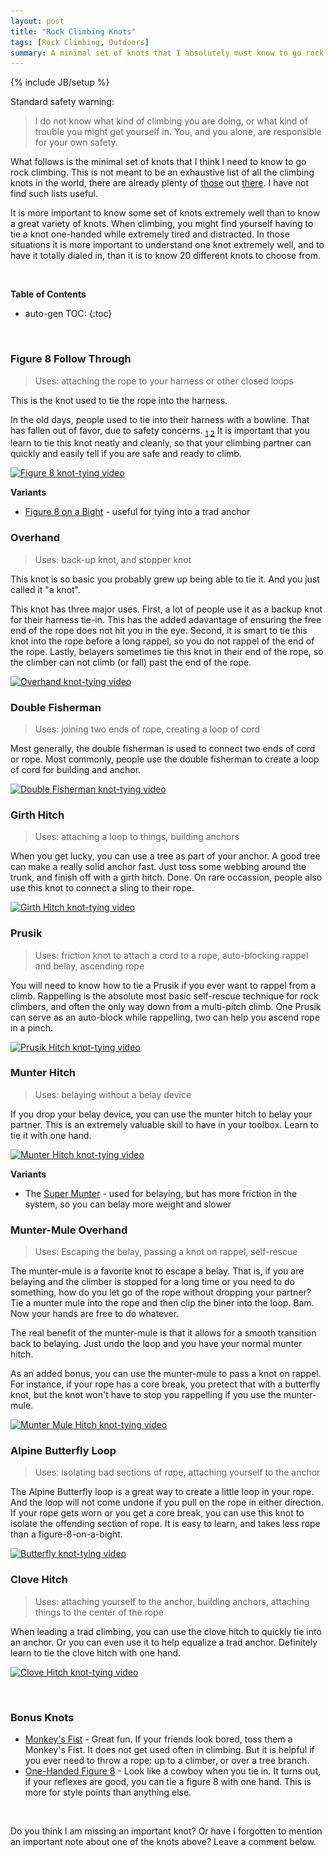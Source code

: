 ```yaml
---
layout: post
title: "Rock Climbing Knots"
tags: [Rock Climbing, Outdoors]
summary: A minimal set of knots that I absolutely must know to go rock climbing.
---
```

{% include JB/setup %}

Standard safety warning:

> I do not know what kind of climbing you are doing, or what kind of trouble you might get yourself in. You, and you alone, are responsible for your own safety.

What follows is the minimal set of knots that I think I need to know to go rock climbing. This is not meant to be an exhaustive list of all the climbing knots in the world, there are already plenty of [those](https://en.wikipedia.org/wiki/List_of_climbing_knots) out [there](http://www.animatedknots.com/indexclimbing.php#ScrollPoint). I have not find such lists useful.

It is more important to know some set of knots extremely well than to know a great variety of knots. When climbing, you might find yourself having to tie a knot one-handed while extremely tired and distracted. In those situations it is more important to understand one knot extremely well, and to have it totally dialed in, than it is to know 20 different knots to choose from.

 &nbsp;

**Table of Contents**

* auto-gen TOC:
{:toc}

 &nbsp;

### Figure 8 Follow Through

> Uses: attaching the rope to your harness or other closed loops

This is the knot used to tie the rope into the harness.

In the old days, people used to tie into their harness with a bowline. That has fallen out of favor, due to safety concerns. <sub>[1](http://www.rockandice.com/lates-news/rethinking-the-double-loop-bowline) [2](https://en.wikipedia.org/wiki/Bowline_on_a_bight#Dangers)</sub> It is important that you learn to tie this knot neatly and cleanly, so that your climbing partner can quickly and easily tell if you are safe and ready to climb.

<a href="https://youtu.be/aLopeVBb7yU?t=7" target="_blank">
<img src="/assets/images/knots/figure_8_639px.png"
srcset="/assets/images/knots/figure_8_962px.png 962w,
/assets/images/knots/figure_8_639px.png 639w,
/assets/images/knots/figure_8_420px.png 420w" 
sizes="(max-width: 38em) 100vw, 50vw"
alt="Figure 8 knot-tying video">
</a>

**Variants**

* [Figure 8 on a Bight](https://youtu.be/D8jRok7Kofw?t=13) - useful for tying into a trad anchor

### Overhand

> Uses: back-up knot, and stopper knot

This knot is so basic you probably grew up being able to tie it. And you just called it "a knot".

This knot has three major uses. First, a lot of people use it as a backup knot for their harness tie-in. This has the added adavantage of ensuring the free end of the rope does not hit you in the eye. Second, it is smart to tie this knot into the rope before a long rappel, so you do not rappel of the end of the rope. Lastly, belayers sometimes tie this knot in their end of the rope, so the climber can not climb (or fall) past the end of the rope.

<a href="https://youtu.be/I0ShGbIR0ZI?t=7" target="_blank">
<img src="/assets/images/knots/overhand_638px.png"
srcset="/assets/images/knots/overhand_960px.png 960w,
/assets/images/knots/overhand_638px.png 638w,
/assets/images/knots/overhand_420px.png 420w" 
sizes="(max-width: 38em) 100vw, 50vw"
alt="Overhand knot-tying video">
</a>

### Double Fisherman

> Uses: joining two ends of rope, creating a loop of cord

Most generally, the double fisherman is used to connect two ends of cord or rope. Most commonly, people use the double fisherman to create a loop of cord for building and anchor.

<a href="https://youtu.be/O6oJwedcb18?t=7" target="_blank">
<img src="/assets/images/knots/double_fisherman_640px.png"
srcset="/assets/images/knots/double_fisherman_850px.png 850w,
/assets/images/knots/double_fisherman_640px.png 640w,
/assets/images/knots/double_fisherman_420px.png 420w" 
sizes="(max-width: 38em) 100vw, 50vw"
alt="Double Fisherman knot-tying video">
</a>

### Girth Hitch

> Uses: attaching a loop to things, building anchors

When you get lucky, you can use a tree as part of your anchor. A good tree can make a really solid anchor fast. Just toss some webbing around the trunk, and finish off with a girth hitch. Done. On rare occassion, people also use this knot to connect a sling to their rope.

<a href="https://youtu.be/blP6BL05Q34?t=7" target="_blank">
<img src="/assets/images/knots/girth_hitch_638px.png"
srcset="/assets/images/knots/girth_hitch_1279px.png 1279w,
/assets/images/knots/girth_hitch_968px.png 960w,
/assets/images/knots/girth_hitch_638px.png 638w,
/assets/images/knots/girth_hitch_420px.png 420w" 
sizes="(max-width: 38em) 100vw, 50vw"
alt="Girth Hitch knot-tying video">
</a>

### Prusik

> Uses: friction knot to attach a cord to a rope, auto-blocking rappel and belay, ascending rope

You will need to know how to tie a Prusik if you ever want to rappel from a climb. Rappelling is the absolute most basic self-rescue technique for rock climbers, and often the only way down from a multi-pitch climb. One Prusik can serve as an auto-block while rappelling, two can help you ascend rope in a pinch.

<a href="https://youtu.be/CP7iAF_YU7A?t=7" target="_blank">
<img src="/assets/images/knots/prusik_639px.png"
srcset="/assets/images/knots/prusik_1281px.png 1281w,
/assets/images/knots/prusik_959px.png 959w,
/assets/images/knots/prusik_639px.png 639w" 
sizes="(max-width: 38em) 100vw, 50vw"
alt="Prusik Hitch knot-tying video">
</a>

### Munter Hitch

> Uses: belaying without a belay device

If you drop your belay device, you can use the munter hitch to belay your partner. This is an extremely valuable skill to have in your toolbox. Learn to tie it with one hand.

<a href="https://youtu.be/pO9ksZ3fGDY?t=49" target="_blank">
<img src="/assets/images/knots/munter_638px.png"
srcset="/assets/images/knots/munter_1279px.png 1279w,
/assets/images/knots/munter_960px.png 960w,
/assets/images/knots/munter_638px.png 638w" 
sizes="(max-width: 38em) 100vw, 50vw"
alt="Munter Hitch knot-tying video">
</a>

**Variants**

* The [Super Munter](https://youtu.be/OLaEmPs7tac?t=7) - used for belaying, but has more friction in the system, so you can belay more weight and slower

### Munter-Mule Overhand

> Uses: Escaping the belay, passing a knot on rappel, self-rescue

The munter-mule is a favorite knot to escape a belay. That is, if you are belaying and the climber is stopped for a long time or you need to do something, how do you let go of the rope without dropping your partner? Tie a munter mule into the rope and then clip the biner into the loop. Bam. Now your hands are free to do whatever.

The real benefit of the munter-mule is that it allows for a smooth transition back to belaying. Just undo the loop and you have your normal munter hitch.

As an added bonus, you can use the munter-mule to pass a knot on rappel. For instance, if your rope has a core break, you pretect that with a butterfly knot, but the knot won't have to stop you rappelling if you use the munter-mule.

<a href="https://youtu.be/IslYcjJ-htI?t=7" target="_blank">
<img src="/assets/images/knots/munter_mule_638px.png"
srcset="/assets/images/knots/munter_mule_1280px.png 1280w,
/assets/images/knots/munter_mule_959px.png 959w,
/assets/images/knots/munter_mule_638px.png 638w" 
sizes="(max-width: 38em) 100vw, 50vw"
alt="Munter Mule Hitch knot-tying video">
</a>

### Alpine Butterfly Loop

> Uses: isolating bad sections of rope, attaching yourself to the anchor

The Alpine Butterfly loop is a great way to create a little loop in your rope. And the loop will not come undone if you pull on the rope in either direction. If your rope gets worn or you get a core break, you can use this knot to isolate the offending section of rope. It is easy to learn, and takes less rope than a figure-8-on-a-bight.

<a href="https://youtu.be/gX1dWKg6Ttc?t=7" target="_blank">
<img src="/assets/images/knots/butterfly_639px.png"
srcset="/assets/images/knots/butterfly_1280px.png 1280w,
/assets/images/knots/butterfly_853px.png 853w,
/assets/images/knots/butterfly_639px.png 639w,
/assets/images/knots/butterfly_420px.png 420w" 
sizes="(max-width: 38em) 100vw, 50vw"
alt="Butterfly knot-tying video">
</a>

### Clove Hitch

> Uses: attaching yourself to the anchor, building anchors, attaching things to the center of the rope

When leading a trad climbing, you can use the clove hitch to quickly tie into an anchor. Or you can even use it to help equalize a trad anchor. Definitely learn to tie the clove hitch with one hand.

<a href="https://youtu.be/pO9ksZ3fGDY?t=8" target="_blank">
<img src="/assets/images/knots/clove_hitch_640px.png"
srcset="/assets/images/knots/clove_hitch_1280px.png 1280w,
/assets/images/knots/clove_hitch_850px.png 850w,
/assets/images/knots/clove_hitch_640px.png 640w,
/assets/images/knots/clove_hitch_420px.png 420w" 
sizes="(max-width: 38em) 100vw, 50vw"
alt="Clove Hitch knot-tying video">
</a>

 &nbsp;

### Bonus Knots

* [Monkey's Fist](https://youtu.be/gp9w-T2d_NY?t=7) - Great fun. If your friends look bored, toss them a Monkey's Fist. It does not get used often in climbing. But it is helpful if you ever need to throw a rope: up to a climber, or over a tree branch.
* [One-Handed Figure 8](https://youtu.be/-iE8WG33xJY?t=1) - Look like a cowboy when you tie in. It turns out, if your reflexes are good, you can tie a figure 8 with one hand. This is more for style points than anything else.

 &nbsp;

Do you think I am missing an important knot? Or have I forgotten to mention an important note about one of the knots above? Leave a comment below.
